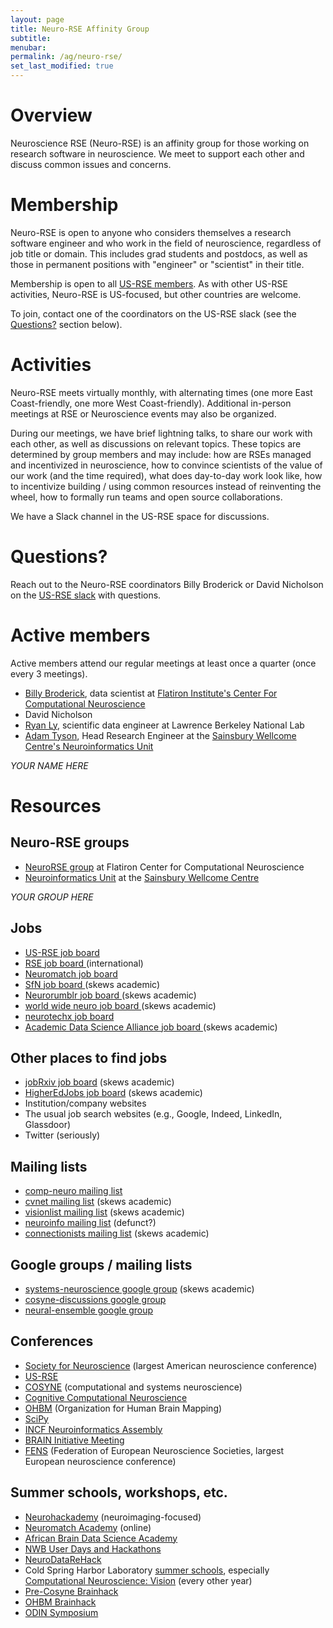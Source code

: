```yaml
---
layout: page
title: Neuro-RSE Affinity Group
subtitle:
menubar:
permalink: /ag/neuro-rse/
set_last_modified: true
---
```

# Overview

Neuroscience RSE (Neuro-RSE) is an affinity group for those working on research software in neuroscience. We meet to support each other and discuss common issues and concerns.

# Membership

Neuro-RSE is open to anyone who considers themselves a research software engineer and who work in the field of neuroscience, regardless of job title or domain. This includes grad students and postdocs, as well as those in permanent positions with "engineer" or "scientist" in their title.

Membership is open to all [US-RSE members](https://us-rse.org/join/). As with other US-RSE activities, Neuro-RSE is US-focused, but other countries are welcome.

To join, contact one of the coordinators on the US-RSE slack (see the [Questions?](#questions) section below).

# Activities

Neuro-RSE meets virtually monthly, with alternating times (one more East Coast-friendly, one more West Coast-friendly). Additional in-person meetings at RSE or Neuroscience events may also be organized.

During our meetings, we have brief lightning talks, to share our work with each other, as well as discussions on relevant topics. These topics are determined by group members and may include: how are RSEs managed and incentivized in neuroscience, how to convince scientists of the value of our work (and the time required), what does day-to-day work look like, how to incentivize building / using common resources instead of reinventing the wheel, how to formally run teams and open source collaborations.

We have a Slack channel in the US-RSE space for discussions.

# Questions?

Reach out to the Neuro-RSE coordinators Billy Broderick or David Nicholson on the [US-RSE slack](https://us-rse.org/join/) with questions.

# Active members

Active members attend our regular meetings at least once a quarter (once every 3 meetings).

- [Billy Broderick](wfbroderick.com/), data scientist at [Flatiron Institute's Center For Computational Neuroscience](https://www.simonsfoundation.org/flatiron/center-for-computational-neuroscience/) 
- David Nicholson
- [Ryan Ly](https://www.linkedin.com/in/ryanly), scientific data engineer at Lawrence Berkeley National Lab
- [Adam Tyson](https://adamltyson.com/), Head Research Engineer at the [Sainsbury Wellcome Centre's Neuroinformatics Unit](https://neuroinformatics.dev/)
  
*YOUR NAME HERE*

# Resources
## Neuro-RSE groups

- [NeuroRSE group](https://neurorse.flatironinstitute.org/) at Flatiron Center for Computational Neuroscience
- [Neuroinformatics Unit](https://neuroinformatics.dev/) at the [Sainsbury Wellcome Centre](https://www.sainsburywellcome.org/web/)

*YOUR GROUP HERE*

## Jobs

- [US-RSE job board](https://us-rse.org/jobs/)
- [RSE job board ](https://society-rse.org/careers/vacancies/) (international)
- [Neuromatch job board](https://neuromatch.io/resources/job-board)
- [SfN job board ](https://neurojobs.sfn.org/jobs/) (skews academic)
- [Neurorumblr job board ](http://neurorumblr.com/) (skews academic)
- [world wide neuro job board ](https://www.world-wide.org/jobs/) (skews academic)
- [neurotechx job board](https://neurotechx.com/find-a-job/)
- [Academic Data Science Alliance job board ](https://academicdatascience.org/jobs/) (skews academic)

## Other places to find jobs

- [jobRxiv job board](https://jobrxiv.org/) (skews academic)
- [HigherEdJobs job board](https://www.higheredjobs.com/search/) (skews academic)
- Institution/company websites
- The usual job search websites (e.g., Google, Indeed, LinkedIn, Glassdoor)
- Twitter (seriously)

## Mailing lists

- [comp-neuro mailing list](https://www.cnsorg.org/comp-neuro-mailing-list)
- [cvnet mailing list](http://nephoscale.ewind.com/mailman/listinfo/cvnet) (skews academic)
- [visionlist mailing list](http://visionscience.com/mailman/listinfo/visionlist_visionscience.com) (skews academic)
- [neuroinfo mailing list](https://lists.incf.org/cgi-bin/mailman/listinfo/neuroinfo) (defunct?)
- [connectionists mailing list](https://mailman.srv.cs.cmu.edu/mailman/listinfo/connectionists) (skews academic)

## Google groups / mailing lists

- [systems-neuroscience google group](https://groups.google.com/g/systems-neuroscience) (skews academic) 
- [cosyne-discussions google group](https://groups.google.com/g/cosyne-discussions) 
- [neural-ensemble google group](https://groups.google.com/g/neuralensemble)

## Conferences
- [Society for Neuroscience](https://www.sfn.org/) (largest American neuroscience conference)
- [US-RSE](https://us-rse.org/events/conference/)
- [COSYNE](https://www.cosyne.org/) (computational and systems neuroscience)
- [Cognitive Computational Neuroscience](https://ccneuro.org)
- [OHBM](https://humanbrainmapping.org/) (Organization for Human Brain Mapping)
- [SciPy](https://conference.scipy.org/)
- [INCF Neuroinformatics Assembly](https://www.incf.org/activities/incf-assembly)
- [BRAIN Initiative Meeting](https://braininitiative.nih.gov/news-events/events/10th-annual-brain-initiative-conference)
- [FENS](fens.org/) (Federation of European Neuroscience Societies, largest European neuroscience conference)

## Summer schools, workshops, etc.

- [Neurohackademy](https://neurohackademy.org/) (neuroimaging-focused)
- [Neuromatch Academy](https://academy.neuromatch.io/) (online)
- [African Brain Data Science Academy](https://africanbraindatanetwork.com/abds-academy/)
- [NWB User Days and Hackathons](https://www.nwb.org/nwb-events/)
- [NeuroDataReHack](https://neurodatawithoutborders.github.io/nwb_hackathons/HCK16_2023_Granada_RH/)
- Cold Spring Harbor Laboratory [summer schools](https://meetings.cshl.edu/courseshome.aspx), especially [Computational Neuroscience: Vision](https://meetings.cshl.edu/courses.aspx?course=C-VISI&year=24) (every other year)
- [Pre-Cosyne Brainhack](https://pre-cosyne-brainhack.github.io/hackathon2024/)
- [OHBM Brainhack](https://ohbm.github.io/hackathon2023/)
- [ODIN Symposium](https://odin.mit.edu/)

